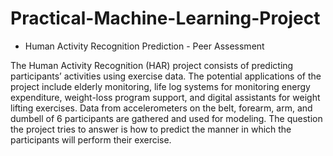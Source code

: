 Practical-Machine-Learning-Project
==================================

- Human Activity Recognition Prediction - Peer Assessment

The Human Activity Recognition (HAR) project consists of predicting participants’ activities using exercise data. 
The potential applications of the project include elderly monitoring, life log systems for monitoring energy expenditure, 
weight-loss program support, and digital assistants for weight lifting exercises. Data from accelerometers on the belt, 
forearm, arm, and dumbell of 6 participants are gathered and used for modeling. The question the project tries to answer 
is how to predict the manner in which the participants will perform their exercise.
